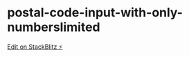 # postal-code-input-with-only-numberslimited

[Edit on StackBlitz ⚡️](https://stackblitz.com/edit/postal-code-input-with-only-numberslimited-5--l-a-b25dlr)